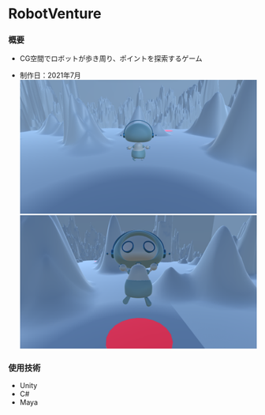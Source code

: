 # RobotVenture

### 概要
- CG空間でロボットが歩き周り、ポイントを探索するゲーム
* 制作日：2021年7月
![walking](walking.png "walking")
![jumping](jumping.png "jumping")


### 使用技術
- Unity
- C#
- Maya

